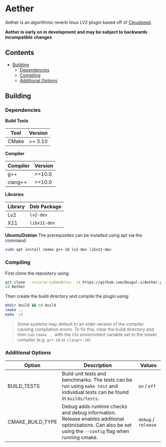 # Aether

Aether is an algorithmic reverb linux LV2 plugin based off of [Cloudseed](https://github.com/ValdemarOrn/CloudSeed).

**Aether is early on in development and may be subject to backwards incompatible changes**

## Contents
* [Building](#Building)
	* [Dependencies](#dependencies)
	* [Compiling](#compiling)
	* [Additional Options](#additional-options)

## Building

### Dependencies

**Build Tools**

| Tool  | Version |
| ----- | ------- |
| CMake | >= 3.10 |

**Compiler**

| Compiler | Version |
| -------- | ------- |
| g++      | >=10.0  |
| clang++  | >=10.0  |

**Libraries**

| Library | Deb Package  |
| ------- | ------------ |
| Lv2     | `lv2-dev`    |
| X11     | `libx11-dev` |

**Ubuntu/Debian**
The prerequisites can be installed using apt via the command:
```bash
sudo apt install cmake g++-10 lv2-dev libx11-dev
```

### Compiling

First clone the repository using:
```bash
git clone --recurse-submodules -j4 https://github.com/Dougal-s/Aether.git
cd Aether
```
Then create the build directory and compile the plugin using:
```bash
mkdir build && cd build
cmake ..
make -j4
```

> Some systems may default to an older version of the compiler causing compilation errors. To fix this, clear the build directory and then run `cmake ..` with the `CXX` environment variable set to the newer compiler (e.g. `g++-10` or `clang++-10`)

### Additional Options

| Option      | Description | Values   |
| ----------- | ----------- | -------- |
| BUILD_TESTS | Build unit tests and benchmarks. The tests can be run using `make test` and individual tests can be found in `builds/tests`. | `on` / `off` |
| CMAKE_BUILD_TYPE | Debug adds runtime checks and debug information. Release enables additional optimizations. Can also be set using the `--config` flag when running cmake.  | `debug` / `release` |
